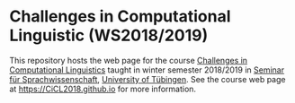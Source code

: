 # Challenges in Computational Linguistic (WS2018/2019)

This repository hosts the web page for the course
[Challenges in Computational Linguistics](https://CiCL2018.github.io)
taught in winter semester 2018/2019 in
[Seminar für Sprachwissenschaft](http://sfs.uni-tuebingen.de/),
[University of Tübingen](http://uni-tuebingen.de/).
See the course web page at <https://CiCL2018.github.io> for more
information.
